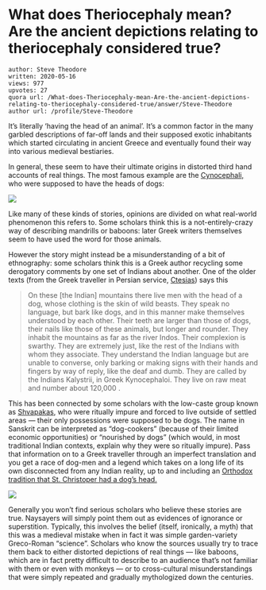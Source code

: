 # What does Theriocephaly mean? Are the ancient depictions relating to theriocephaly considered true?

	author: Steve Theodore
	written: 2020-05-16
	views: 977
	upvotes: 27
	quora url: /What-does-Theriocephaly-mean-Are-the-ancient-depictions-relating-to-theriocephaly-considered-true/answer/Steve-Theodore
	author url: /profile/Steve-Theodore


It’s literally ‘having the head of an animal’. It’s a common factor in the many garbled descriptions of far-off lands and their supposed exotic inhabitants which started circulating in ancient Greece and eventually found their way into various medieval bestiaries.

In general, these seem to have their ultimate origins in distorted third hand accounts of real things. The most famous example are the [Cynocephali,](https://en.wikipedia.org/wiki/Cynocephaly) who were supposed to have the heads of dogs:

![](https://qph.fs.quoracdn.net/main-qimg-5d02bb380b8640578ac6a180dfc0e9f4)

Like many of these kinds of stories, opinions are divided on what real-world phenomenon this refers to. Some scholars think this is a not-entirely-crazy way of describing mandrills or baboons: later Greek writers themselves seem to have used the word for those animals.

However the story might instead be a misunderstanding of a bit of ethnography: some scholars think this is a Greek author recycling some derogatory comments by one set of Indians about another. One of the older texts (from the Greek traveller in Persian service, [Ctesias](https://en.wikipedia.org/wiki/Ctesias)) says this

> On these [the Indian] mountains there live men with the head of a dog, whose clothing is the skin of wild beasts. They speak no language, but bark like dogs, and in this manner make themselves understood by each other. Their teeth are larger than those of dogs, their nails like those of these animals, but longer and rounder. They inhabit the mountains as far as the river Indos. Their complexion is swarthy. They are extremely just, like the rest of the Indians with whom they associate. They understand the Indian language but are unable to converse, only barking or making signs with their hands and fingers by way of reply, like the deaf and dumb. They are called by the Indians Kalystrii, in Greek Kynocephaloi. They live on raw meat and number about 120,000 .

This has been connected by some scholars with the low-caste group known as [Shvapakas](https://www.wisdomlib.org/definition/shvapaka), who were ritually impure and forced to live outside of settled areas — their only possessions were supposed to be dogs. The name in Sanskrit can be interpreted as “dog-cookers” (because of their limited economic opportunities) or “nourished by dogs” (which would, in most traditional Indian contexts, explain why they were so ritually impure). Pass that information on to a Greek traveller through an imperfect translation and you get a race of dog-men and a legend which takes on a long life of its own disconnected from any Indian reality, up to and including an [Orthodox tradition that St. Christoper had a dog’s head.](https://www.quora.com/Why-is-Saint-Christopher-depicted-as-a-Cynocephaly)

![](https://qph.fs.quoracdn.net/main-qimg-f59da8f5100f37bdb90a27c181fa06ff)

Generally you won’t find serious scholars who believe these stories are true. Naysayers will simply point them out as evidences of ignorance or superstition. Typically, this involves the belief (itself, ironically, a myth) that this was a medieval mistake when in fact it was simple garden-variety Greco-Roman “science”. Scholars who know the sources usually try to trace them back to either distorted depictions of real things — like baboons, which are in fact pretty difficult to describe to an audience that’s not familiar with them or even with monkeys — or to cross-cultural misunderstandings that were simply repeated and gradually mythologized down the centuries.

